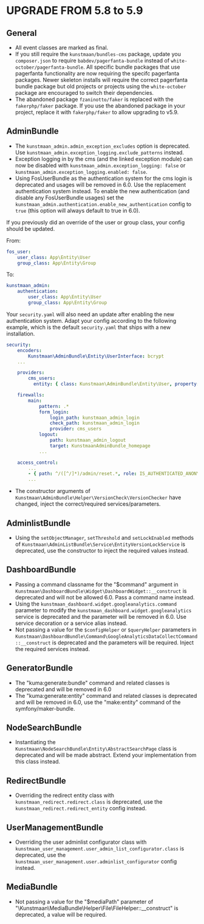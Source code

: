UPGRADE FROM 5.8 to 5.9
=======================

General
-------

* All event classes are marked as final.
* If you still require the `kunstmaan/bundles-cms` package, update you `composer.json` to require `babdev/pagerfanta-bundle`
  instead of `white-october/pagerfanta-bundle`. All specific bundle packages that use pagerfanta functionality are now requiring
  the specifc pagerfanta packages. Newer skeleton installs will require the correct pagerfanta bundle package but old projects
  or projects using the `white-october` package are encouraged to switch their dependencies.
* The abandoned package `fzaninotto/faker` is replaced with the `fakerphp/faker` package. If you use the abandoned package
  in your project, replace it with `fakerphp/faker` to allow upgrading to v5.9.

AdminBundle
------------

* The `kunstmaan_admin.admin_exception_excludes` option is deprecated. Use `kunstmaan_admin.exception_logging.exclude_patterns` instead.
* Exception logging in by the cms (and the linked exception module) can now be disabled with `kunstmaan_admin.exception_logging: false` or `kunstmaan_admin.exception_logging.enabled: false`.
* Using FosUserBundle as the authentication system for the cms login is deprecated and usages will be removed in 6.0. Use the replacement authentication system instead.
  To enable the new authentication (and disable any FosUserBundle usages) set the `kunstmaan_admin.authentication.enable_new_authentication` config to `true` (this option will always default to true in 6.0).

If you previously did an override of the user or group class, your config should be updated.

From:
```yaml
fos_user:
    user_class: App\Entity\User
    group_class: App\Entity\Group
```

To:
```yaml
kunstmaan_admin:
    authentication:
        user_class: App\Entity\User
        group_class: App\Entity\Group
```

Your `security.yaml` will also need an update after enabling the new authentication system. Adapt your config according to the following example,
which is the default `security.yaml` that ships with a new installation.

```yaml
security:
    encoders:
        Kunstmaan\AdminBundle\Entity\UserInterface: bcrypt
    ...

    providers:
        cms_users:
          entity: { class: Kunstmaan\AdminBundle\Entity\User, property: username }

    firewalls:
        main:
            pattern: .*
            form_login:
                login_path: kunstmaan_admin_login
                check_path: kunstmaan_admin_login
                provider: cms_users
            logout:
                path: kunstmaan_admin_logout
                target: KunstmaanAdminBundle_homepage
            ...

    access_control:
        ...
        - { path: ^/([^/]*)/admin/reset.*, role: IS_AUTHENTICATED_ANONYMOUSLY }
        ...
```
* The constructor arguments of `Kunstmaan\AdminBundle\Helper\VersionCheck\VersionChecker` have changed, inject the correct/required services/parameters.

AdminlistBundle
------------

* Using the `setObjectManager`, `setThreshold` and `setLockEnabled` methods of `Kunstmaan\AdminListBundle\Service\EntityVersionLockService` is deprecated, use the constructor to inject the required values instead.

DashboardBundle
------------

* Passing a command classname for the "$command" argument in `Kunstmaan\DashboardBundle\Widget\DashboardWidget::__construct` is deprecated and will not be allowed 6.0. Pass a command name instead.
* Using the `kunstmaan_dashboard.widget.googleanalytics.command` parameter to modify the `kunstmaan_dashboard.widget.googleanalytics` service is deprecated and the parameter will be removed in 6.0. Use service decoration or a service alias instead.
* Not passing a value for the `$configHelper` or `$queryHelper` parameters in `Kunstmaan\DashboardBundle\Command\GoogleAnalyticsDataCollectCommand::__construct` is deprecated and the parameters will be required. Inject the required services instead.

GeneratorBundle
------------

* The "kuma:generate:bundle" command and related classes is deprecated and will be removed in 6.0
* The "kuma:generate:entity" command and related classes is deprecated and will be removed in 6.0, use the "make:entity" command of the symfony/maker-bundle.

NodeSearchBundle
------------

* Instantiating the `Kunstmaan\NodeSearchBundle\Entity\AbstractSearchPage` class is deprecated and will be made abstract. Extend your implementation from this class instead.

RedirectBundle
------------

* Overriding the redirect entity class with `kunstmaan_redirect.redirect.class` is deprecated, use the `kunstmaan_redirect.redirect_entity` config instead.

UserManagementBundle
------------

* Overriding the user adminlist configurator class with `kunstmaan_user_management.user_admin_list_configurator.class` is deprecated, use the `kunstmaan_user_management.user.adminlist_configurator` config instead.

MediaBundle
----------

* Not passing a value for the "$mediaPath" parameter of "\Kunstmaan\MediaBundle\Helper\File\FileHelper::__construct" is deprecated, a value will be required.

